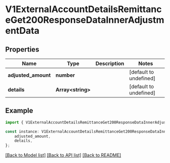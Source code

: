 # V1ExternalAccountDetailsRemittanceGet200ResponseDataInnerAdjustmentData


## Properties

Name | Type | Description | Notes
------------ | ------------- | ------------- | -------------
**adjusted_amount** | **number** |  | [default to undefined]
**details** | **Array&lt;string&gt;** |  | [default to undefined]

## Example

```typescript
import { V1ExternalAccountDetailsRemittanceGet200ResponseDataInnerAdjustmentData } from './api';

const instance: V1ExternalAccountDetailsRemittanceGet200ResponseDataInnerAdjustmentData = {
    adjusted_amount,
    details,
};
```

[[Back to Model list]](../README.md#documentation-for-models) [[Back to API list]](../README.md#documentation-for-api-endpoints) [[Back to README]](../README.md)
